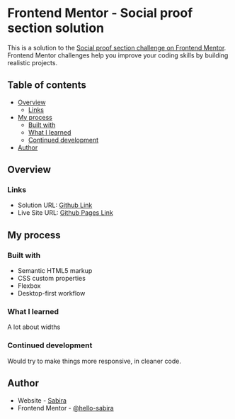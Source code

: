 # Frontend Mentor - Social proof section solution

This is a solution to the [Social proof section challenge on Frontend Mentor](https://www.frontendmentor.io/challenges/social-proof-section-6e0qTv_bA). Frontend Mentor challenges help you improve your coding skills by building realistic projects. 

## Table of contents

- [Overview](#overview)
  - [Links](#links)
- [My process](#my-process)
  - [Built with](#built-with)
  - [What I learned](#what-i-learned)
  - [Continued development](#continued-development)
- [Author](#author)



## Overview


### Links

- Solution URL: [Github Link](https://github.com/hello-sabira/Social-Proof-Section-FrontendMentor)
- Live Site URL: [Github Pages Link](https://hello-sabira.github.io/Social-Proof-Section-FrontendMentor)

## My process

### Built with

- Semantic HTML5 markup
- CSS custom properties
- Flexbox
- Desktop-first workflow


### What I learned

A lot about widths

### Continued development

Would try to make things more responsive, in cleaner code.

## Author

- Website - [Sabira](https://sabira-khan.netlify.app)
- Frontend Mentor - [@hello-sabira](https://www.frontendmentor.io/profile/hello-sabira)